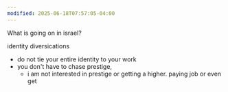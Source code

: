 ```yaml
---
modified: 2025-06-18T07:57:05-04:00
---
```



What is going on in israel?

identity diversications
- do not tie your entire identity to your work
- you don't have to chase prestige, 
	- i am not interested in prestige or getting a higher. paying job or even get
